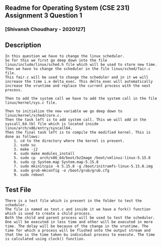 ## Readme for Operating System (CSE 231) Assignment 3 Question 1

### [**Shivansh Choudhary - 2020127**]

## Description
	In this question we have to change the linux scheduler.
	So for this we first go deep down into the file linux/include/linux/sched.h file which will be used to store new time.
	Then we have to change the scheduler in the file linux/sched/fair.c file. 
	This fair.c will be used to change the scheduler and in it we will increase the time i.e delta_exec. This delta_exec will automatically increase the vruntime and replace the current process with the next process.

	Then to add the system call we have to add the system call in the file linux/kernel/sys.c file.

	Then to initialize the new variable we go deep down to linux/kernel/sched/core.c.
	Then the task left is to add system call. This we will add in the syscall_64.tbl file which is located inside linux/arch/x86/entry/syscall64.
	Then the final task left is to compile the modified kernel. This is done as follows:
		1. cd to the directory where the kernel is present.
		2. sudo su
		3. make -j2 
		4. sudo make modules_install
		5. sudo cp  arch/x86_64/boot/bzImage /boot/vmlinuz-linux-5.15.8
		6. sudo cp System.map System.map-5.15.8
 		7. sudo mkinitcpio -k 5.15.8 -g /boot/initramfs-linux-5.15.8.img
		8. sudo grub-mkconfig -o /boot/grub/grub.cfg
		9. sudo reboot

## Test File 
	There is a test file which is present in the folder to test the scheduler.
	The file is named as test.c and inside it we have a fork() function which is used to create a child process.
	Both the child and parent process will be used to test the scheduler. One will be executed in less time and other will be executed in more time. The delay will be because of the change in the vruntime. The time for which a process will be flushed onto the output stream and that the is the time taken bu individual process to execute. The time is calculated using clock() function.


